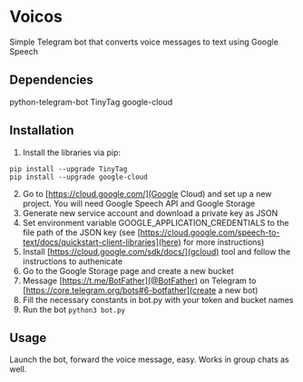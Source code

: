 # Voicos
Simple Telegram bot that converts voice messages to text using Google Speech

## Dependencies
python-telegram-bot
TinyTag
google-cloud

## Installation
1. Install the libraries via pip:
```pip install --upgrade python-telegram-bot
pip install --upgrade TinyTag
pip install --upgrade google-cloud
```
2. Go to [https://cloud.google.com/](Google Cloud) and set up a new project. You will need Google Speech API and Google Storage
3. Generate new service account and download a private key as JSON
4. Set environment variable GOOGLE_APPLICATION_CREDENTIALS to the file path of the JSON key (see [https://cloud.google.com/speech-to-text/docs/quickstart-client-libraries](here) for more instructions)
5. Install [https://cloud.google.com/sdk/docs/](gcloud) tool and follow the instructions to authenicate
6. Go to the Google Storage page and create a new bucket
7. Message [https://t.me/BotFather](@BotFather) on Telegram to [https://core.telegram.org/bots#6-botfather](create a new bot)
8. Fill the necessary constants in bot.py with your token and bucket names
9. Run the bot
`python3 bot.py`

## Usage
Launch the bot, forward the voice message, easy. Works in group chats as well.
